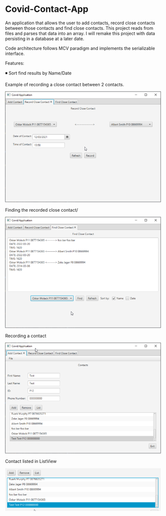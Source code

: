 # Covid-Contact-App
An application that allows the user to add contacts, record close contacts between those contacts and find close contacts. This project reads from files and parses that data into an array. I will remake this project with data persisting in a database at a later date.

Code architecture follows MCV paradigm and implements the serializable interface.

Features:

 ◾ Sort find results by Name/Date

Example of recording a close contact between 2 contacts.

![](readme_images/java_4F9jwjWCax.png)

Finding the recorded close contact/

![](readme_images/java_9nd05NEaJU.png)

Recording a contact

![](readme_images/java_QLArZPc839.png)

Contact listed in ListView

![](readme_images/java_rWP7LCB1gA.png)
